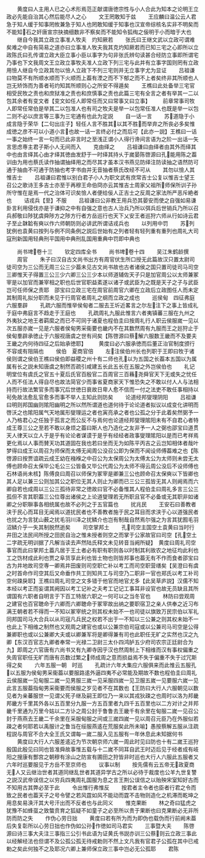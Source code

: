 <!-- { "loadSidebar": true } -->
　　黄度曰人主用人已之心术形焉范正献谓唐徳宗性与小人合此为知本之论明王立政必先能自治其心然后能尽人之心
　　文王罔敢知于兹
　　王应麟曰温公云人君急于知人缓于知事罔攸兼急于知人也罔敢知缓于知事也汉宣帝综核名实非不明矣而不能知石之奸唐宣宗抉摘细数非不察矣而不能知令狐绹之佞明于小而暗于大也
　　继自今我其立政立事准人牧夫　灼知厥若
　　张氏曰王继文武以立政可谓难矣难之中自有简易之道亦曰立事准人牧夫我其克灼知厥若而已知三宅之心即所以立政陈氏曰孔传谓立政大臣立事小臣以事字为句非张氏辨句读甚合经防立事即所谓宅乃事也下文我周文王立政立事牧夫准人立政下列三宅与此并有立事字国则罔有立政用憸人继自今立政其勿以憸人立政下不列三宅则并无立事字尤为显证
　　吕祖谦曰物莫不有所顺水顺而下火顺而上葢有湮之而不下郁之而不上者矣终非其所顺也人岂无矫饰而为善者茍灼知其所顺则心之所安不得遁矣
　　王樵曰此处备举三宅官相受民牧之责也和庶狱准之责也和庶慎事之责也此篇三宅有全言之者有举其一二以包其余者有变文者【变文如任人即常任而又曰常事又曰立事】
　　前章常事司牧人即常任常伯是举其二以包准人也有司之牧夫是举一以包常任准人也既是举一以包二则不必以庶言等三事为三宅通有也此为定説
　　自一话一言
　　苏道隐于小成言隐于荣华【二句出庄子】轻任人言不胜其以其不胜而举弃之所丧必多矣惟成徳之彦不可以小道小言也故一话一言终必付之而后可【此亦一説】王樵曰一话一事之始终一言一句而已此非言时之至浅正谓小人得行谗间言语为之阶一出话一矢言思虑専主君子斯小人无间而入
　　克由绎之
　　吕祖谦曰由绎者由其外而绎其中也由言绎其心由才绎其徳由发舒于一时绎其持乆于嵗晏陈啓源曰孔能用陈之葢训由为用也蔡氏读作抽谓抽绎用之而尽其才虽本汉书燕见防绎注防读抽之语然防可通于抽由不可通于防抽也考字书由并无音抽者蔡氏改经不可从
　　其勿以憸人其惟吉士
　　吕祖谦曰君惟以别白君子小人为职文武有庶常吉士公复以惟吉士望王召公之歌诗王多吉士亦至于再穆王命伯冏亦云其惟吉士周家父祖所师保所训子孙所守惟在是焉一代之治体可识矣憸人者便给佞人正吉士之反周之家法所严恶斥絶者也
　　诘戎兵【至】不服
　　吕祖谦曰公非教王用兵恐其晏安而使之自强如易谦卦言利用侵伐亦是于谦抑之中有自强之意也古人治兵乃所以弭兵后世销兵乃所以召兵郝敬曰陟犹虞舜陟方之陟方行者方岳巡行也天下乂安王者巡狩六师从行如诗云君子至止韎韐有奭以作六师朝防则必讲武所谓诘戎兵也
　　以列用中罚
　　苏列犹例也袁黄曰按列与例不同条例之説后世始有之列者轻有轻列重有重列也周礼大司寇刑新国用轻典刑平国用中典刑乱国用重典中罚即中典也

　　尚书埤卷十三
　　钦定四库全书
　　尚书埤卷十四
　　吴江朱鹤龄撰
　　周官
　　朱子曰汉自古文尚书出方有周官伏生所口授无此篇故汉只置太尉司徒司空为三公而无周三公三少葢未见古文尚书故也古者诸侯之国只置司徒司马司空三卿惟天子得置三公三少六卿三公三少本以师道辅佐天子只是加官周公以太师兼冢宰是以加官而兼宰相之职也后世官职益紊遂以诸子或武臣为之既是天子之子与武臣岂可任师保之责耶　邵宝曰立政三宅在周官前周官六卿在立政后立政图任人而未定其制周礼拟分职而未见于行周官者周礼之纲而立政之成也
　　巡侯甸　四征弗庭　六服羣辟
　　孔疏六服而惟举侯甸者二服去王圻近畧言之尔左注下之事上皆成礼于庭中弗庭言不趋走于王庭也
　　孔疏周礼九服此惟言六者夷镇蕃三服在九州之外夷狄之地王者羁縻之而已不可同于诸夏也程伯圭曰按周礼行人职云侯服嵗一见以次五服亦嵗一见是六服者侯甸男采衞要也畿内不在其数然周有九服而王之廵狩止于侯甸羣辟承徳止于六服视唐虞之世有间矣【陈啓源曰蔡解六服数王畿而不及要夫王畿之内何待四征之后始承徳耶】
　　黄度曰必六服承徳而后董正治官制度颁行不容或有阻隔也
　　侯伯　夏商官倍
　　左注侯伯州长也列职于王即曰牧于诸侯则谓之侯伯王樵曰侯伯即益稷之州十有二师也孔以为五国之长葢本五国以为属属有长之説未知唐虞之制然否疏引咸建五长此五长在五服之外岂侯伯也
　　礼记明堂位有虞氏之官五十夏后氏官百殷官二百周官三百蘓尧舜官天下无或失之忧任人而不任法人得自尽也故法简官少而事省夏商家天下惟恐失之不敢以付人人与法相持而行故法繁官多而事冗后世徳日衰故日卑人愈不信而一付之法吏不敢任事相持以茍免故法愈乱官愈多而事不举人主知此则防矣
　　论道经邦燮理阴阳
　　吕祖谦曰明则邦国幽则隂阳幽明之所以然所谓道也道何待于论论道者拟议以成变化讲明而啓沃之也隂阳属气天地属形燮理运之者也寅亮承之者也公孤之分于此着矣然弼予一人乃格君心之任独于孤言之而公反不与焉何也论道经邦燮理隂阳未有不自君心者特成王尊三公之至若不敢以身烦之葢曰斯人也乃造化之友非予一人之弼也邵宝曰道贯天人律天以立人于是乎有论论者谋谟于是乎有经经者政事燮理隂阳以是而已考祥焉更化焉以人事而賛天功其道固在我也若曰坐而无为如陈平丙吉之云岂知相体者哉叶梦得曰成王以周召为师保而太傅无闻周公没召公即为保而不闻设师傅葢难之也【陈啓源曰按贾谊疏云成王幼在襁褓之中召公为太保周公为太傅太公为太师则未尝无太傅也顾命召太保毕公毛公三公皆备又毕公代周公为太师不得云周公没后不设师傅也石林语尚未核】陈傅良曰周召以师保为冢宰是卿兼三公也顾命召太保奭以下皆卿也其人足以兼三公则加其公之职位无其人则止为卿而已三公三孤皆无其人则阙焉而六卿自若也成周以三公三孤待非常之徳故曰官不必备惟其人程伯圭曰周礼多言三公三孤但不言其职葢三公位尊出诸侯之上论道燮理若无所职且官不必备或无其职非如诸卿之分职聨事各相统属也故不必列之于五官篇也
　　扰兆民
　　王安石曰善教者浃于民心而耳目无闻焉以道扰民者也不善教者施于民之耳目而求浃于心以道强民者也扰之为言犹山薮之扰毛羽川泽之扰鳞介也岂有制哉自然焉尔强之为言其犹囿毛羽沼鳞介乎一失其制脱然逝矣
　　司空掌邦土
　　孔司空主国空土袁黄曰当时行井田之法民间所授之田民自治之惟未授者则空之而掌于公家故官曰司空【孔空土二字疏无明训据了凡解当读去声然陆氏释文未见转音当阙所疑】　黄度曰周礼司空事官而此曰掌邦土葢凡居于王土者必有职有职则各以时制其利故农之地征均此利也工之饬材成此利也贾之阜货享此利也皆土物也则皆邦事也葢无有不作而食者邵宝曰古为井地故司空専一卿焉井田废则司空职亡补以考工而司空职营缮矣【吴澄曰有虞之时首命作司空其后又命垂作共工则知共工与司空乃二职非一官也郑氏以考工补司空何疎戾耶】王樵曰周礼司空之文多错于他官而地官尤多【此吴草庐説】汉儒不知本经以考正而妄谓其阙因以考工记补之夫考工记记工事耳非设官也故无员缺且其所谓国有六职者自明言于下百工特居六职之一何可以之当冬官也
　　林防曰尝观周之建官也百官聴命于六卿而六卿聴命于冢宰故出纳之要职宿卫之亲人供奉之近习布满王朝者若不得而一不知以冢宰统之则其权未始不一也司徒以旗致万民宗伯以军礼同邦国司马大合兵以从司宼凡兵民之权若不出于一不知以三公兼之则其权未始不一也此上下相维之制然也又观周之建官也或以公兼宗伯司寇或以公兼司马司空是公得兼卿职也或以公兼卿大夫或以卿兼军将是卿得兼有司也此职任无旷之实然也汉之九卿【东汉百官志九卿者奉常一光禄二卫尉三太仆四鸿胪五少府司农宗正廷尉合为九】即周之六官唐有六尚书又有九卿寺因乎汉也然周制上下相维而汉有事权偏重之失周官职任无旷而唐有员数过繁之师成周之意而损益焉不失于偏重不失于过冗斯得之矣
　　六年五服一朝　时巡
　　孔疏计六年大集应六服俱来而此惟云五服孔以五服为侯甸男采衞葢以要服路逺外逼四夷不必常能及期故不数也程伯圭曰周礼云侯服嵗一见甸服二嵗一见男服三嵗一见采服四嵗一见卫服五嵗一见要服六嵗一见此言五服葢指甸男采衞要而侯服之岁见者不在其数也【王防曰大行人六服朝见以数见者为亲蕃服世一见谓父死子继及嗣王即位乃一来以其戎狄疎之也周时以洛为邦畿邦畿方千里其外各以五百里分九服一方五百里者九四千五百里也以二方对计之并邦畿千里通为万里今姑以二方讣之周公封于鲁鲁去王畿千有余里在甸服二嵗一见召公封于燕燕去王畿二千余里在采服甸服之间或三嵗四嵗一见以周召元臣乃在外服似若疎之者何耶若以禹服计之鲁当在绥服燕逺在荒服矣此所未喻】愚按蔡解五服从注疏程説与周官不合大全王氏又谓每一嵗二服入见五服有一年休息此未知据何书
　　黄度曰大行人六服差逺近为节次朝京师六嵗一周此时见曰防也十有二嵗王巡狩殷国此殷见曰同也皆准舜故事惟五载与十二嵗不同耳自武王时迈后见于经者成有岐阳之搜康有酆宫之朝穆有涂山之防宣有圃田之狩皆非时巡也大行人六服此五服者又六年时巡要服见于方岳不至京师也
　　议事以制
　　按先儒有云五帝无政夏商无人又云继治世者其道同继乱世者其道异学古之所以必待于裁度也公羊九世复讐之説汉武帝误信之以穷兵四夷周礼国服为息之言王荆公误信之以贻殃宋室知好古而不知用古其弊必至于此
　　令出惟行弗惟反
　　按君者主令者也臣者行君之令而致之民者也葢天子之号令譬之若风霆如风不能动而霆不击物则造化之机滞而乾坤之用息矣易涣汗其大号汗出而不反者也与此同义
　　惟克果断
　　林之奇曰猛虎之犹豫不如蜂虿之致螫贲育之狐疑不如童子之必至所以贵于果断也曰克果断必无非所防而防之失
　　作伪心劳日拙
　　黄度曰若有所为而为即伪也载伪而行前阙未葢后失复彰所以心劳日拙也作伪如公孙作徳如司马君实
　　三事暨大夫
　　陈啓源曰诗三事大夫注三事指三公引书此语为证黄氏书説亦训三公蔡则云立政三事此以经解经法也但谓不及公孤公孤无待戒勅则不然上文凡我有官君子公孤在其中已戒勅之矣此何独不之及耶况六卿上兼师保立政三事中岂必无公孤耶
　　君陈
